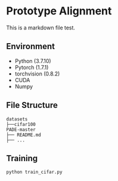 # Prototype Alignment
This is a markdown file test.
## Environment

* Python (3.7.10)
* Pytorch (1.7.1)
* torchvision (0.8.2)
* CUDA
* Numpy

## File Structure
```
datasets
├──cifar100
PADE-master
├── README.md
├── ...                                
```
## Training
```
python train_cifar.py 
```
